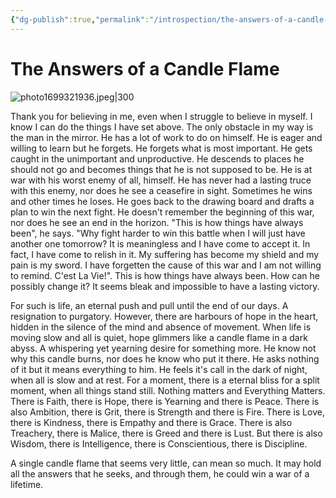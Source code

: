 ```yaml
---
{"dg-publish":true,"permalink":"/introspection/the-answers-of-a-candle-flame/","noteIcon":""}
---
```


# The Answers of a Candle Flame

![photo1699321936.jpeg|300](/img/user/Media/photo1699321936.jpeg)

Thank you for believing in me, even when I struggle to believe in myself. I know I can do the things I have set above. The only obstacle in my way is the man in the mirror. He has a lot of work to do on himself. He is eager and willing to learn but he forgets. He forgets what is most important. He gets caught in the unimportant and unproductive. He descends to places he should not go and becomes things that he is not supposed to be. He is at war with his worst enemy of all, himself. He has never had a lasting truce with this enemy, nor does he see a ceasefire in sight. Sometimes he wins and other times he loses. He goes back to the drawing board and drafts a plan to win the next fight. He doesn't remember the beginning of this war, nor does he see an end in the horizon. "This is how things have always been", he says. "Why fight harder to win this battle when I will just have another one tomorrow? It is meaningless and I have come to accept it. In fact, I have come to relish in it. My suffering has become my shield and my pain is my sword. I have forgetten the cause of this war and I am not willing to remind. C'est La Vie!". This is how things have always been. How can he possibly change it? It seems bleak and impossible to have a lasting victory. 

For such is life, an eternal push and pull until the end of our days. A resignation to purgatory. However, there are harbours of hope in the heart, hidden in the silence of the mind and absence of movement. When life is moving slow and all is quiet, hope glimmers like a candle flame in a dark abyss. A whispering yet yearning desire for something more. He know not why this candle burns, nor does he know who put it there. He asks nothing of it but it means everything to him. He feels it's call in the dark of night, when all is slow and at rest. For a moment, there is a eternal bliss for a split moment, when all things stand still. Nothing matters and Everything Matters. There is Faith, there is Hope, there is Yearning and there is Peace. There is also Ambition, there is Grit, there is Strength and there is Fire. There is Love, there is Kindness, there is Empathy and there is Grace. There is also Treachery, there is Malice, there is Greed and there is Lust. But there is also Wisdom, there is Intelligence, there is Conscientious, there is Discipline. 

A single candle flame that seems very little, can mean so much. It may hold all the answers that he seeks, and through them, he could win a war of a lifetime.